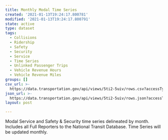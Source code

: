 ```yaml
---
title: Monthly Modal Time Series
created: '2021-01-13T19:24:17.800781'
modified: '2021-01-13T19:24:17.800791'
state: active
type: dataset
tags:
  - Collisions
  - Ridership
  - Safety
  - Security
  - Service
  - Time Series
  - Unlinked Passenger Trips
  - Vehicle Revenue Hours
  - Vehicle Revenue Miles
groups: []
csv_url: >-
  https://data.transportation.gov/api/views/5ti2-5uiv/rows.csv?accessType=DOWNLOAD
json_url: >-
  https://data.transportation.gov/api/views/5ti2-5uiv/rows.json?accessType=DOWNLOAD
layout: post

---
```

Modal Service and Safety & Security time series delineated by month. Includes all Full Reporters to the National Transit Database. Time Series will be updated monthly.
